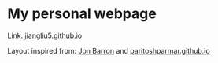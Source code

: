 # My personal webpage 

Link: [jiangliu5.github.io](https://jiangliu5.github.io/)

Layout inspired from:  [Jon Barron](https://jonbarron.info/) and [paritoshparmar.github.io](https://paritoshparmar.github.io/)
